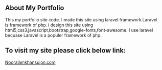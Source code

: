 
## About My Portfolio

This my portfolio site code. I made this site using laravel framework.Laravel is framework of php. i design this site using 
html5,css3,javascript,bootstrap,google-fonts,font-awesome. I use laravel becuase Laravel is a populer framework of php. 

## To visit my site please click below link:
[Nooralamkhansujon.com](https://nooralamkhansujon.com)


